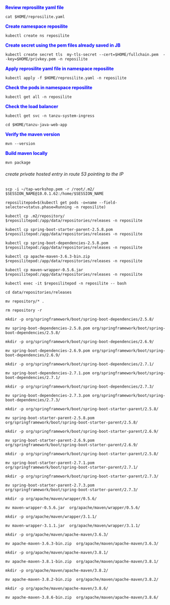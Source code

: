 <p style="color:blue"><strong> Review reprosilite yaml file </strong></p>

```execute
cat $HOME/reprosilite.yaml
```

<p style="color:blue"><strong> Create namespace reposilite </strong></p>

```execute
kubectl create ns reposilite
```

<p style="color:blue"><strong> Create secret using the pem files already saved in JB </strong></p>

```execute
kubectl create secret tls  my-tls-secret --cert=$HOME/fullchain.pem  --key=$HOME/privkey.pem -n reposilite
```

<p style="color:blue"><strong> Apply reprosilite yaml file in namespace reposilite </strong></p>

```execute
kubectl apply -f $HOME/reprosilite.yaml -n reposilite
```

<p style="color:blue"><strong> Check the pods in namespace reposilite </strong></p>

```execute
kubectl get all -n reposilite
```

<p style="color:blue"><strong> Check the load balancer </strong></p>

```execute
kubectl get svc -n tanzu-system-ingress
```

```execute-2
cd $HOME/tanzu-java-web-app
```

<p style="color:blue"><strong> Verify the maven version </strong></p>

```execute-2
mvn --version
```

<p style="color:blue"><strong> Build maven locally </strong></p>

```execute-2
mvn package
```

###### create private hosted entry in route 53 pointing to the IP

```execute-2
scp -i ~/tap-workshop.pem -r /root/.m2/ $SESSION_NAME@10.0.1.62:/home/$SESSION_NAME
```

```execute
reposilitepod=$(kubectl get pods -o=name --field-selector=status.phase=Running -n reposilite)
```

```execute
kubectl cp .m2/repository/ $reposilitepod:/app/data/repositories/releases -n reposilite
```

```execute
kubectl cp spring-boot-starter-parent-2.5.8.pom $reposilitepod:/app/data/repositories/releases -n reposilite
```

```execute
kubectl cp spring-boot-dependencies-2.5.8.pom $reposilitepod:/app/data/repositories/releases -n reposilite
```

```execute
kubectl cp apache-maven-3.6.3-bin.zip $reposilitepod:/app/data/repositories/releases -n reposilite
```

```execute
kubectl cp maven-wrapper-0.5.6.jar $reposilitepod:/app/data/repositories/releases -n reposilite
```

```execute
kubectl exec -it $reposilitepod -n reposilite -- bash
```

```execute
cd data/repositories/releases
```

```execute
mv repository/* .
```

```execute
rm repository -r
```

```execute
mkdir -p org/springframework/boot/spring-boot-dependencies/2.5.8/
```

```execute
mv spring-boot-dependencies-2.5.8.pom org/springframework/boot/spring-boot-dependencies/2.5.8/
```

```execute
mkdir -p org/springframework/boot/spring-boot-dependencies/2.6.9/
```

```execute
mv spring-boot-dependencies-2.6.9.pom org/springframework/boot/spring-boot-dependencies/2.6.9/
```

```execute
mkdir -p org/springframework/boot/spring-boot-dependencies/2.7.1/
```

```execute
mv spring-boot-dependencies-2.7.1.pom org/springframework/boot/spring-boot-dependencies/2.7.1/
```

```execute
mkdir -p org/springframework/boot/spring-boot-dependencies/2.7.3/
```

```execute
mv spring-boot-dependencies-2.7.3.pom org/springframework/boot/spring-boot-dependencies/2.7.3/
```

```execute
mkdir -p org/springframework/boot/spring-boot-starter-parent/2.5.8/
```

```execute
mv spring-boot-starter-parent-2.5.8.pom org/springframework/boot/spring-boot-starter-parent/2.5.8/
```

```execute
mkdir -p org/springframework/boot/spring-boot-starter-parent/2.6.9/
```

```execute
mv spring-boot-starter-parent-2.6.9.pom org/springframework/boot/spring-boot-starter-parent/2.6.9/
```

```execute
mkdir -p org/springframework/boot/spring-boot-starter-parent/2.5.8/
```

```execute
mv spring-boot-starter-parent-2.7.1.pom org/springframework/boot/spring-boot-starter-parent/2.7.1/
```

```execute
mkdir -p org/springframework/boot/spring-boot-starter-parent/2.7.3/
```

```execute
mv spring-boot-starter-parent-2.7.3.pom org/springframework/boot/spring-boot-starter-parent/2.7.3/
```

```execute
mkdir -p org/apache/maven/wrapper/0.5.6/
```

```execute
mv maven-wrapper-0.5.6.jar  org/apache/maven/wrapper/0.5.6/
```

```execute
mkdir -p org/apache/maven/wrapper/3.1.1/
```

```execute
mv maven-wrapper-3.1.1.jar  org/apache/maven/wrapper/3.1.1/
```

```execute
mkdir -p org/apache/maven/apache-maven/3.6.3/
```

```execute
mv apache-maven-3.6.3-bin.zip  org/apache/maven/apache-maven/3.6.3/
```

```execute
mkdir -p org/apache/maven/apache-maven/3.8.1/
```

```execute
mv apache-maven-3.8.1-bin.zip  org/apache/maven/apache-maven/3.8.1/
```

```execute
mkdir -p org/apache/maven/apache-maven/3.8.2/
```

```execute
mv apache-maven-3.8.2-bin.zip  org/apache/maven/apache-maven/3.8.2/
```

```execute
mkdir -p org/apache/maven/apache-maven/3.8.6/
```

```execute
mv apache-maven-3.8.6-bin.zip  org/apache/maven/apache-maven/3.8.6/
```

